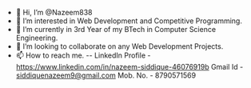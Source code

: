 - 👋 Hi, I’m @Nazeem838
- 👀 I’m interested in Web Development and Competitive Programming.
- 🌱 I’m currently in 3rd Year of my BTech in Computer Science Engineering.
- 💞️ I’m looking to collaborate on any Web Development Projects.
- 📫 How to reach me. -- LinkedIn Profile - https://www.linkedin.com/in/nazeem-siddique-46076919b
Gmail Id - siddiquenazeem9@gmail.com
Mob. No. - 8790571569

<!---
Nazeem838/Nazeem838 is a ✨ special ✨ repository because its `README.md` (this file) appears on your GitHub profile.
You can click the Preview link to take a look at your changes.
--->
